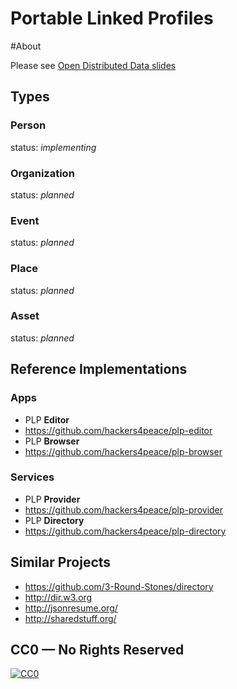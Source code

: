 # Portable Linked Profiles

#About

Please see [Open Distributed Data slides](http://www.slideshare.net/alexwhitcroft/oddp-oui-share-fest-presentation-laid-out-export)

## Types

### Person

status: *implementing*

### Organization

status: *planned*

### Event

status: *planned*

### Place

status: *planned*

### Asset

status: *planned*



## Reference Implementations

### Apps

* PLP **Editor**
 * https://github.com/hackers4peace/plp-editor
* PLP **Browser**
 * https://github.com/hackers4peace/plp-browser

### Services

* PLP **Provider**
 * https://github.com/hackers4peace/plp-provider
* PLP **Directory**
 * https://github.com/hackers4peace/plp-directory

## Similar Projects

* https://github.com/3-Round-Stones/directory
 * http://dir.w3.org
* http://jsonresume.org/
* http://sharedstuff.org/

## CC0 — No Rights Reserved

[![CC0](http://i.creativecommons.org/p/zero/1.0/88x31.png)](http://creativecommons.org/about/cc0)
